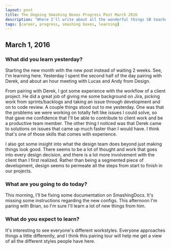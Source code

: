 ```yaml
---
layout: post
title: The Ongoing Smashing Boxes Progress Post March 2016
description: "Where I'll write about all the wonderful things SB teaches me"
tags: [career, progress, smashing boxes, learning]
---
```


## March 1, 2016

### What did you learn yesterday?

Starting the new month with the new post instead of waiting 2 weeks. See, I'm learning here.
Yesterday I spent the second half of the day pairing with Derek, and about an hour meeting
with Lucas and Andy from Design.

From pairing with Derek, I got some experience with the workflow of a client project.
He did a great job of giving me some background on Jira, picking work from sprints/backlogs
and taking an issue through development and on to code review. A couple things stood out to
me yesterday. One was that the problems we were working on totally felt like issues I could solve,
so that gave me confidence that I'll be able to contribute to client work and be a productive
team member. The other thing I noticed was that Derek came to solutions on issues that came up
much faster than I would have. I think that's one of those skills that comes with experience.

I also got some insight into what the design team does beyond just making things look good.
There seems to be a lot of thought and work that goes into every design decision, and there is
a lot more involvement with the client than I first realized. Rather than being a segmented piece
of development, design seems to permeate all the steps from start to finish in our projects.

### What are you going to do today?

This morning, I'll be fixing some documentation on SmashingDocs. It's missing some instructions
regarding the new configs. This afternoon I'm paring with Brian, so I'm sure I'll learn a lot of
new things from him.

### What do you expect to learn?

It's interesting to see everyone's different workstyles. Everyone approaches things a
little differently, and I think this pairing tour will help me get a view of all the
different styles people have here.
